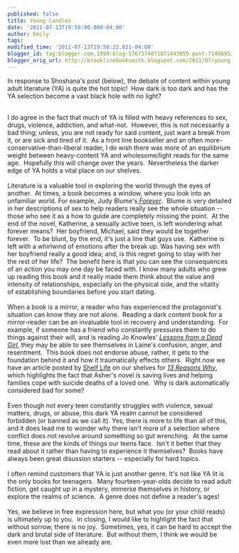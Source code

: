 ```yaml
---
published: false
title: Young Candles
date: '2011-07-13T19:50:00.000-04:00'
author: Emily
tags: 
modified_time: '2011-07-13T19:50:22.021-04:00'
blogger_id: tag:blogger.com,1999:blog-5767374071871443859.post-7148695256720946351
blogger_orig_url: http://brooklinebooksmith.blogspot.com/2011/07/young-candles.html
---
```


In response to Shoshana's post (below), the debate of content within young adult literature (YA)&nbsp;is quite the hot topic!&nbsp; How dark is too dark and has the YA selection become a vast black hole with no light?&nbsp; <div>&nbsp;</div><div>I do agree in the fact that much of YA is filled with heavy references to sex, drugs, violence, addiction, and what-not.&nbsp;&nbsp;However, this is not necessarily a bad thing; unless,&nbsp;you are not ready for said content, just want a break from it, or are sick and tired of it.&nbsp; As a front line bookseller and an often more-conservative-than-liberal reader, I do wish there was more of an equilibrium weight between heavy-content YA and wholesome/light reads for the same age.&nbsp; Hopefully this will change over the years.&nbsp; Nevertheless&nbsp;the darker edge of YA&nbsp;holds a vital place on&nbsp;our shelves.</div><div>&nbsp;</div><div>Literature is a valuable tool in exploring the world through the eyes of another.&nbsp; At times, a book becomes a window, where you look into an unfamiliar world. For example, Judy Blume's<em><a href="http://www.brooklinebooksmith-shop.com/book/9781416934004"> Forever</a></em>.&nbsp; Blume is very detailed in her descriptions of sex to help readers really see the whole situation -- those who see it as a how to guide are completely missing the point.&nbsp; At the end of the novel, Katherine, a sexually active teen, is left wondering what forever means?&nbsp; Her boyfriend, Michael, said they would be together forever.&nbsp; To be blunt, by the end, it's just a line that guys use.&nbsp; Katherine is left with a whirlwind of emotions after the break up. Was having sex with her boyfriend really a good idea;&nbsp;and, is&nbsp;this regret going to stay with her the rest of her life?&nbsp; The benefit here is that you can see the consequences of an action you may one day be faced with.&nbsp;I know many adults who grew up reading this book and it really made them think about the value and intensity of relationships, especially on the physical side, and the vitality of&nbsp;establishing boundaries before you start dating.</div><div>&nbsp;</div><div>When a book is a mirror, a reader who has experienced the protagonist's situation can know they are not alone.&nbsp; Reading a dark content book for a mirror-reader can be&nbsp;an invaluable tool in recovery and understanding.&nbsp; For example, if someone has a friend who constantly pressures them to do things against their will, and is reading Jo Knowles' <em><a href="http://www.brooklinebooksmith-shop.com/book/9780763644857">Lessons from a Dead Girl</a></em>, they may be able to see themselves in Laine's confusion, anger, and resentment.&nbsp; This book does not endorse abuse, rather, it gets to the foundation behind it and how it traumatically effects others.&nbsp; Right now we have an article posted by&nbsp;<a href="http://shelf-life.ew.com/2011/06/13/jay-asher-thirteen-reasons-why/">Shelf Life</a>&nbsp;on our shelves for <em><a href="http://www.brooklinebooksmith-shop.com/book/9781595141880">13 Reasons Why</a></em>, which highlights the fact that Asher's novel is saving lives and helping families cope with suicide deaths of a loved one.&nbsp; Why is dark automatically considered bad for some?</div><div>&nbsp;</div><div><div>Even though not every teen constantly struggles with violence, sexual matters, drugs, or abuse, this dark YA realm cannot be considered forbidden (or banned as we call it).&nbsp;Yes, there is more to life than all of this, and it does lead me to wonder why there isn't more of a selection&nbsp;where conflict does not revolve around something so gut wrenching.&nbsp; At the same time, these are the kinds of things our teens face.&nbsp; Isn't it better that they read about it rather than having to experience it themselves?&nbsp; Books have always been great disussion starters -- especially for hard topics.</div><div>&nbsp;</div><div>I often remind customers that&nbsp;YA is just another genre. It's not like YA lit&nbsp;is the only books for teenagers.&nbsp; Many fourteen-year-olds decide to read adult fiction, get caught up in a mystery,&nbsp;immerse themselves&nbsp;in history, or explore the realms of science.&nbsp; A genre does not define a&nbsp;reader's ages!</div></div><div>&nbsp;</div><div>Yes, we believe in free expression here, but what you (or your child reads) is ultimately up to you.&nbsp; In closing, I would like to highlight the fact that without sorrow, there is no joy.&nbsp; Sometimes, yes, it can be hard to accept the dark and brutal side of literature.&nbsp; But without them, I think we would be even more lost than we already are.</div>